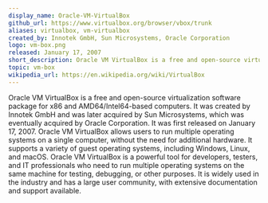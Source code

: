 ```yaml
---
display_name: Oracle-VM-VirtualBox
github_url: https://www.virtualbox.org/browser/vbox/trunk
aliases: virtualbox, vm-virtualbox
created_by: Innotek GmbH, Sun Microsystems, Oracle Corporation
logo: vm-box.png
released: January 17, 2007
short_description: Oracle VM VirtualBox is a free and open-source virtualization software package for x86 and AMD64/Intel64-based computers.
topic: vm-box
wikipedia_url: https://en.wikipedia.org/wiki/VirtualBox
---
```

Oracle VM VirtualBox is a free and open-source virtualization software package for x86 and AMD64/Intel64-based computers. It was created by Innotek GmbH and was later acquired by Sun Microsystems, which was eventually acquired by Oracle Corporation. It was first released on January 17, 2007. Oracle VM VirtualBox allows users to run multiple operating systems on a single computer, without the need for additional hardware. It supports a variety of guest operating systems, including Windows, Linux, and macOS. Oracle VM VirtualBox is a powerful tool for developers, testers, and IT professionals who need to run multiple operating systems on the same machine for testing, debugging, or other purposes. It is widely used in the industry and has a large user community, with extensive documentation and support available.